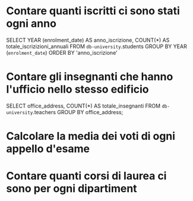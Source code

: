 # Contare quanti iscritti ci sono stati ogni anno
SELECT YEAR (enrolment_date) AS anno_iscrizione, COUNT(*)
 AS totale_iscrizizioni_annuali
 FROM `db-university`.students
GROUP BY YEAR (`enrolment_date`) 
ORDER BY 'anno_iscrizione'

 # Contare gli insegnanti che hanno l'ufficio nello stesso edificio
SELECT office_address, COUNT(*) AS totale_insegnanti
FROM `db-university`.teachers
GROUP BY office_address;

 # Calcolare la media dei voti di ogni appello d'esame


 # Contare quanti corsi di laurea ci sono per ogni dipartiment
